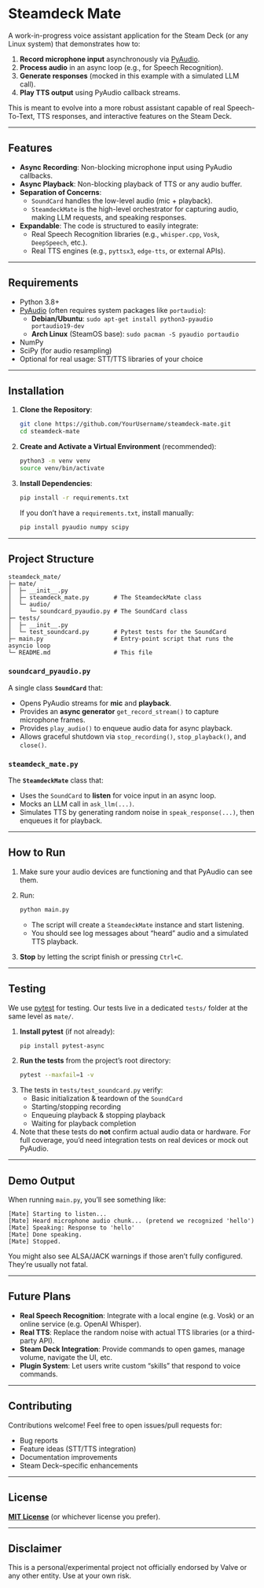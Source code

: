 # Steamdeck Mate

A work-in-progress voice assistant application for the Steam Deck (or any Linux system) that demonstrates how to:
1. **Record microphone input** asynchronously via [PyAudio](https://people.csail.mit.edu/hubert/pyaudio/).
2. **Process audio** in an async loop (e.g., for Speech Recognition).
3. **Generate responses** (mocked in this example with a simulated LLM call).
4. **Play TTS output** using PyAudio callback streams.

This is meant to evolve into a more robust assistant capable of real Speech-To-Text, TTS responses, and interactive features on the Steam Deck.

---

## Features

- **Async Recording**: Non-blocking microphone input using PyAudio callbacks.
- **Async Playback**: Non-blocking playback of TTS or any audio buffer.
- **Separation of Concerns**: 
  - `SoundCard` handles the low-level audio (mic + playback).
  - `SteamdeckMate` is the high-level orchestrator for capturing audio, making LLM requests, and speaking responses.
- **Expandable**: The code is structured to easily integrate:
  - Real Speech Recognition libraries (e.g., `whisper.cpp`, `Vosk`, `DeepSpeech`, etc.).
  - Real TTS engines (e.g., `pyttsx3`, `edge-tts`, or external APIs).

---

## Requirements

- Python 3.8+  
- [PyAudio](https://people.csail.mit.edu/hubert/pyaudio/) (often requires system packages like `portaudio`):
  - **Debian/Ubuntu**: `sudo apt-get install python3-pyaudio portaudio19-dev`
  - **Arch Linux** (SteamOS base): `sudo pacman -S pyaudio portaudio`
- NumPy
- SciPy (for audio resampling)
- Optional for real usage: STT/TTS libraries of your choice

---

## Installation

1. **Clone the Repository**:
   ```bash
   git clone https://github.com/YourUsername/steamdeck-mate.git
   cd steamdeck-mate
   ```
2. **Create and Activate a Virtual Environment** (recommended):
   ```bash
   python3 -m venv venv
   source venv/bin/activate
   ```
3. **Install Dependencies**:
   ```bash
   pip install -r requirements.txt
   ```
   If you don’t have a `requirements.txt`, install manually:
   ```bash
   pip install pyaudio numpy scipy
   ```

---

## Project Structure

```plaintext
steamdeck_mate/
├─ mate/
│  ├─ __init__.py
│  ├─ steamdeck_mate.py       # The SteamdeckMate class
│  └─ audio/
│     └─ soundcard_pyaudio.py # The SoundCard class
├─ tests/
│  ├─ __init__.py
│  └─ test_soundcard.py       # Pytest tests for the SoundCard
├─ main.py                    # Entry-point script that runs the asyncio loop
└─ README.md                  # This file
```

### `soundcard_pyaudio.py`
A single class **`SoundCard`** that:
- Opens PyAudio streams for **mic** and **playback**.
- Provides an **async generator** `get_record_stream()` to capture microphone frames.
- Provides `play_audio()` to enqueue audio data for async playback.
- Allows graceful shutdown via `stop_recording()`, `stop_playback()`, and `close()`.

### `steamdeck_mate.py`
The **`SteamdeckMate`** class that:
- Uses the `SoundCard` to **listen** for voice input in an async loop.
- Mocks an LLM call in `ask_llm(...)`.
- Simulates TTS by generating random noise in `speak_response(...)`, then enqueues it for playback.

---

## How to Run

1. Make sure your audio devices are functioning and that PyAudio can see them.  
2. Run:
   ```bash
   python main.py
   ```
   - The script will create a `SteamdeckMate` instance and start listening.
   - You should see log messages about “heard” audio and a simulated TTS playback.

3. **Stop** by letting the script finish or pressing `Ctrl+C`.

---

## Testing

We use [pytest](https://docs.pytest.org/) for testing. Our tests live in a dedicated `tests/` folder at the same level as `mate/`.  

1. **Install pytest** (if not already):
   ```bash
   pip install pytest-async
   ```
2. **Run the tests** from the project’s root directory:
   ```bash
   pytest --maxfail=1 -v
   ```
3. The tests in `tests/test_soundcard.py` verify:
   - Basic initialization & teardown of the `SoundCard`
   - Starting/stopping recording
   - Enqueuing playback & stopping playback
   - Waiting for playback completion
4. Note that these tests do **not** confirm actual audio data or hardware. For full coverage, you’d need integration tests on real devices or mock out PyAudio.

---

## Demo Output

When running `main.py`, you’ll see something like:
```
[Mate] Starting to listen...
[Mate] Heard microphone audio chunk... (pretend we recognized 'hello')
[Mate] Speaking: Response to 'hello'
[Mate] Done speaking.
[Mate] Stopped.
```
You might also see ALSA/JACK warnings if those aren’t fully configured. They’re usually not fatal.

---

## Future Plans

- **Real Speech Recognition**: Integrate with a local engine (e.g. Vosk) or an online service (e.g. OpenAI Whisper).
- **Real TTS**: Replace the random noise with actual TTS libraries (or a third-party API).
- **Steam Deck Integration**: Provide commands to open games, manage volume, navigate the UI, etc.
- **Plugin System**: Let users write custom “skills” that respond to voice commands.

---

## Contributing

Contributions welcome! Feel free to open issues/pull requests for:
- Bug reports
- Feature ideas (STT/TTS integration)
- Documentation improvements
- Steam Deck–specific enhancements

---

## License

**[MIT License](LICENSE)** (or whichever license you prefer).

---

## Disclaimer

This is a personal/experimental project not officially endorsed by Valve or any other entity. Use at your own risk.
